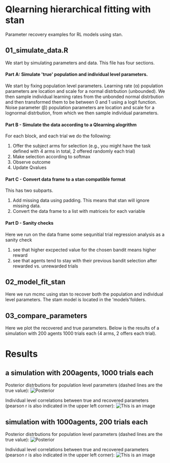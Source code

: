 # Qlearning hierarchical fitting with stan
Parameter recovery examples for RL models using stan.

## 01_simulate_data.R 
We start by simulating parameters and data. This file has four sections.
#### Part A: Simulate 'true' population and individual level parameters.
We start by fixing population level parameters. 
Learning rate (α) population parameters are location and scale for a normal distrbution (unbounded). We then sample individual learning rates from the unbonded normal distrbution  and  then transformed them to be between 0 and 1 using a logit function.
Noise parameter (β) population parameters are location and scale for a lognormal distrbution, from which we then sample individual parameters.

#### Part B - Simulate the data according to a Qlearning alogrithm 
For each block, and each trial we do the following:
1. Offer the subject arms for selection (e.g., you might have the task defined with 4 arms in total, 2 offered randomly each trial)
2. Make selection according to softmax
3. Observe outcome
4. Update Qvalues

#### Part C - Convert data frame to a stan compatible format
This has two subparts. 
1. Add missing data using padding. This means that stan will ignore missing data.
2. Convert the data frame to a list with matriceis for each variable

#### Part D - Sanity checks
Here we run on the data frame some sequnitial trial regression analysis as a sanity check
1. see that higher excpected value for the chosen bandit means higher reward
2. see that agents tend to stay with their previous bandit selection after rewarded vs. unrewarded trials

## 02_model_fit_stan
Here we run mcmc using stan to recover both the population and individual level parameters.
The stam model is located in the 'models'folders.

## 03_compare_parameters 
Here we plot the recovered and true parameters. Below is the results of a simulation with 200 agents 1000 trials each (4 arms, 2 offers each trial).

# Results 
## a simulation with 200agents, 1000 trials each
Posterior distrbutions for population level parameters (dashed lines are the true value):
![Posterior](https://github.com/shahar-lab/Hierarchical_bayesian_parameter_recovery_Qlearning_with_two_parameters/blob/main/graphics/population_level_200agents_1000trials.jpeg)

Individual level correlations between true and recovered parameters (pearson r is also indicated in the upper left corner):
![This is an image](https://github.com/shahar-lab/Qlearning_hierarchical_fitting_with_stan/blob/main/graphics/individual_level_200agents_1000trials.jpeg)

## simulation with 1000agents, 200 trials each
Posterior distrbutions for population level parameters (dashed lines are the true value):
![Posterior](https://github.com/shahar-lab/Hierarchical_bayesian_parameter_recovery_Qlearning_with_two_parameters/blob/main/graphics/Population_level_1000agents_2blocks100trialeach.jpeg)

Individual level correlations between true and recovered parameters (pearson r is also indicated in the upper left corner):
![This is an image](https://github.com/shahar-lab/Hierarchical_bayesian_parameter_recovery_Qlearning_with_two_parameters/blob/main/graphics/Individual_level_1000agents_2blocks100trialeach.jpeg)

